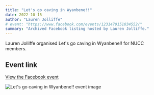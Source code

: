 ```yaml
---
title: "Let's go caving in Wyanbene!!"
date: 2022-10-15
author: "Lauren Jolliffe"
# event: "https://www.facebook.com/events/1231479151034552/"
summary: "Archived Facebook listing hosted by Lauren Jolliffe."
---
```

Lauren Jolliffe organised Let's go caving in Wyanbene!! for NUCC members.

## Event link

[View the Facebook event](https://www.facebook.com/events/1231479151034552/)

![Let's go caving in Wyanbene!! event image](/trip/event-images/20221015_let_s_go_caving_in_wyanbene.jpg)

